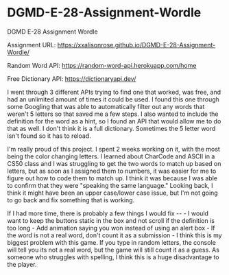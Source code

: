 # DGMD-E-28-Assignment-Wordle
DGMD E-28 Assignment Wordle

Assignment URL: https://xxalisonrose.github.io/DGMD-E-28-Assignment-Wordle/

Random Word API: https://random-word-api.herokuapp.com/home

Free Dictionary API: https://dictionaryapi.dev/

I went through 3 different APIs trying to find one that worked, was free, and had an unlimited amount of times it could be used. I found this one through some Googling that was able to automatically filter out any words that weren't 5 letters so that saved me a few steps. I also wanted to include the definition for the word as a hint, so I found an API that would allow me to do that as well. I don't think it is a full dictionary. Sometimes the 5 letter word isn't found so it has to reload.

I'm really proud of this project. I spent 2 weeks working on it, with the most being the color changing letters. I learned about CharCode and ASCII in a CS50 class and I was struggling to get the two words to match up based on letters, but as soon as I assigned them to numbers, it was easier for me to figure out how to code them to match up. I think it was because I was able to confirm that they were "speaking the same language." Looking back, I think it might have been an upper case/lower case issue, but I'm not going to go back and fix something that is working.

If I had more time, there is probably a few things I would fix -- 
    - I would want to keep the buttons static in the box and not scroll if the definition is too long
    - Add animation saying you won instead of using an alert box
    - If the word is not a real word, don't count it as a submission - I think this is my biggest problem with this game. If you type in random letters, the console will tell you its not a real word, but the game will still count it as a guess. As someone who struggles with spelling, I think this is a huge disadvantage to the player.